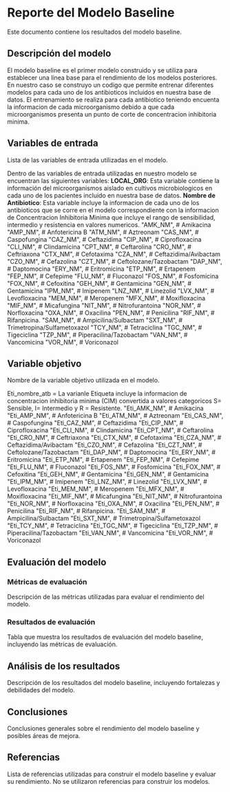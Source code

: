 # Reporte del Modelo Baseline

Este documento contiene los resultados del modelo baseline.

## Descripción del modelo

El modelo baseline es el primer modelo construido y se utiliza para establecer una línea base para el rendimiento de los modelos posteriores.
En nuestro caso se construyo un codigo que permite entrenar diferentes modelos para cada uno de los antibioticos incluidos en nuestra base de datos. El entrenamiento se realiza para cada antibiotico teniendo encuenta la informacion de cada microorganismo debido a que cada microorganismos presenta un punto de corte de concentracion inhibitoria minima.


## Variables de entrada

Lista de las variables de entrada utilizadas en el modelo.

Dentro de las variables de entrada utilizadas en nuestro modelo se encuentran las siguientes variables: 
**LOCAL_ORG**: Esta variable contiene la información del microorganismos aislado en cultivos microbiologicos en cada uno de los pacientes incluido en nuestra base de datos.
**Nombre de Antibiotico**:  Esta variable incluye la informacion de cada uno de los antibioticos que se corre en el modelo correspondiente con la informacion de Concentracion Inhibitoria Minima que incluye el rango de sensibilidad, intermedio y resistencia en valores numericos.
  "AMK_NM", # Amikacina
  "AMP_NM", # Anfotericina B
  "ATM_NM", # Aztreonam
  "CAS_NM", # Caspofungina
  "CAZ_NM", # Ceftazidima
  "CIP_NM", # Ciprofloxacina
  "CLI_NM", # Clindamicina
  "CPT_NM", # Ceftarolina
  "CRO_NM", # Ceftriaxona
  "CTX_NM", # Cefotaxima
  "CZA_NM", # Ceftazidima/Avibactam
  "CZO_NM", # Cefazolina
  "CZT_NM", # Ceftolozane/Tazobactam
  "DAP_NM", # Daptomocina
  "ERY_NM", # Eritromicina
  "ETP_NM", # Ertapenem
  "FEP_NM", # Cefepime
  "FLU_NM", # Fluconazol
  "FOS_NM", # Fosfomicina
  "FOX_NM", # Cefoxitina
  "GEH_NM", # Gentamicina
  "GEN_NM", # Gentamicina
  "IPM_NM", # Imipenem
  "LNZ_NM", # Linezolid
  "LVX_NM", # Levofloxacina
  "MEM_NM", # Meropenem
  "MFX_NM", # Moxifloxacina
  "MIF_NM", # Micafungina
  "NIT_NM", # Nitrofurantoina
  "NOR_NM", # Norfloxacina
  "OXA_NM", # Oxacilina
  "PEN_NM", # Penicilina
  "RIF_NM", # Rifanpicina.
  "SAM_NM", # Ampicilina/Sulbactam
  "SXT_NM", # Trimetropina/Sulfametoxazol
  "TCY_NM", # Tetraciclina
  "TGC_NM", # Tigeciclina
  "TZP_NM", # Piperacilina/Tazobactam
  "VAN_NM", # Vancomicina
  "VOR_NM", # Voriconazol 

## Variable objetivo
Nombre de la variable objetivo utilizada en el modelo.

Eti_nombre_atb =  La varianle Etiqueta incluye la informacion de concentracion inhibitoria minima (CIM) convertida a valores categoricos S= Sensible, I= Intermedio y R = Resistente.
  "Eti_AMK_NM", # Amikacina
  "Eti_AMP_NM", # Anfotericina B
  "Eti_ATM_NM", # Aztreonam
  "Eti_CAS_NM", # Caspofungina
  "Eti_CAZ_NM", # Ceftazidima
  "Eti_CIP_NM", # Ciprofloxacina
  "Eti_CLI_NM", # Clindamicina
  "Eti_CPT_NM", # Ceftarolina
  "Eti_CRO_NM", # Ceftriaxona
  "Eti_CTX_NM", # Cefotaxima
  "Eti_CZA_NM", # Ceftazidima/Avibactam
  "Eti_CZO_NM", # Cefazolina
  "Eti_CZT_NM", # Ceftolozane/Tazobactam
  "Eti_DAP_NM", # Daptomocina
  "Eti_ERY_NM", # Eritromicina
  "Eti_ETP_NM", # Ertapenem
  "Eti_FEP_NM", # Cefepime
  "Eti_FLU_NM", # Fluconazol
  "Eti_FOS_NM", # Fosfomicina
  "Eti_FOX_NM", # Cefoxitina
  "Eti_GEH_NM", # Gentamicina
  "Eti_GEN_NM", # Gentamicina
  "Eti_IPM_NM", # Imipenem
  "Eti_LNZ_NM", # Linezolid
  "Eti_LVX_NM", # Levofloxacina
  "Eti_MEM_NM", # Meropenem
  "Eti_MFX_NM", # Moxifloxacina
  "Eti_MIF_NM", # Micafungina
  "Eti_NIT_NM", # Nitrofurantoina
  "Eti_NOR_NM", # Norfloxacina
  "Eti_OXA_NM", # Oxacilina
  "Eti_PEN_NM", # Penicilina
  "Eti_RIF_NM", # Rifanpicina.
  "Eti_SAM_NM", # Ampicilina/Sulbactam
  "Eti_SXT_NM", # Trimetropina/Sulfametoxazol
  "Eti_TCY_NM", # Tetraciclina
  "Eti_TGC_NM", # Tigeciclina
  "Eti_TZP_NM", # Piperacilina/Tazobactam
  "Eti_VAN_NM", # Vancomicina
  "Eti_VOR_NM", # Voriconazol

## Evaluación del modelo

### Métricas de evaluación

Descripción de las métricas utilizadas para evaluar el rendimiento del modelo.

### Resultados de evaluación

Tabla que muestra los resultados de evaluación del modelo baseline, incluyendo las métricas de evaluación.

## Análisis de los resultados
Descripción de los resultados del modelo baseline, incluyendo fortalezas y debilidades del modelo.

## Conclusiones

Conclusiones generales sobre el rendimiento del modelo baseline y posibles áreas de mejora.

## Referencias
Lista de referencias utilizadas para construir el modelo baseline y evaluar su rendimiento.
No se utilizaron referencias para construir los modelos.

